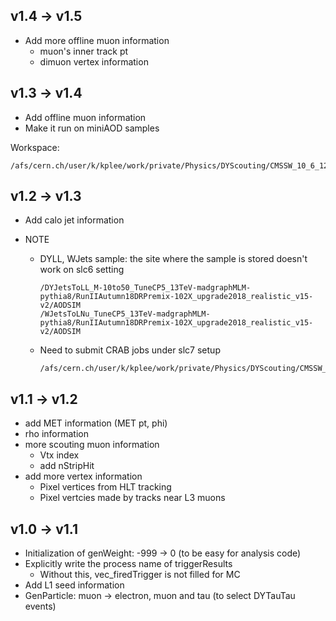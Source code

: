 ## v1.4 -> v1.5

* Add more offline muon information
  * muon's inner track  pt
  * dimuon vertex information



## v1.3 -> v1.4

* Add offline muon information
* Make it run on miniAOD samples



Workspace:

```
/afs/cern.ch/user/k/kplee/work/private/Physics/DYScouting/CMSSW_10_6_12
```



## v1.2 -> v1.3

* Add calo jet information

* NOTE

  * DYLL, WJets sample: the site where the sample is stored doesn't work on slc6 setting

    ```
    /DYJetsToLL_M-10to50_TuneCP5_13TeV-madgraphMLM-pythia8/RunIIAutumn18DRPremix-102X_upgrade2018_realistic_v15-v2/AODSIM
    /WJetsToLNu_TuneCP5_13TeV-madgraphMLM-pythia8/RunIIAutumn18DRPremix-102X_upgrade2018_realistic_v15-v2/AODSIM
    ```

  * Need to submit CRAB jobs under slc7 setup

    ```
    /afs/cern.ch/user/k/kplee/work/private/Physics/DYScouting/CMSSW_10_2_6/src/DYScouting
    ```

    



## v1.1 -> v1.2

* add MET information (MET pt, phi)
* rho information
* more scouting muon information
  * Vtx index
  * add nStripHit
* add more vertex information
  * Pixel vertices from HLT tracking
  * Pixel vertcies made by tracks near L3 muons





## v1.0 -> v1.1

* Initialization of genWeight: -999 -> 0 (to be easy for analysis code)
* Explicitly write the process name of triggerResults
  * Without this, vec_firedTrigger is not filled for MC
* Add L1 seed information
* GenParticle: muon -> electron, muon and tau (to select DYTauTau events)


